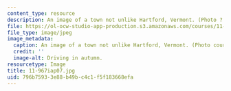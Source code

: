 ```yaml
---
content_type: resource
description: An image of a town not unlike Hartford, Vermont. (Photo ? openphoto.net.)
file: https://ol-ocw-studio-app-production.s3.amazonaws.com/courses/11-967-special-studies-in-urban-studies-and-planning-economic-development-planning-skills-january-iap-2007/796b75933e88b49bc4c1f5f183668efa_11-967iap07.jpg
file_type: image/jpeg
image_metadata:
  caption: An image of a town not unlike Hartford, Vermont. (Photo courtesy of [openphoto.net](http://openphoto.net/).)
  credit: ''
  image-alt: Driving in autumn.
resourcetype: Image
title: 11-967iap07.jpg
uid: 796b7593-3e88-b49b-c4c1-f5f183668efa
---
```

